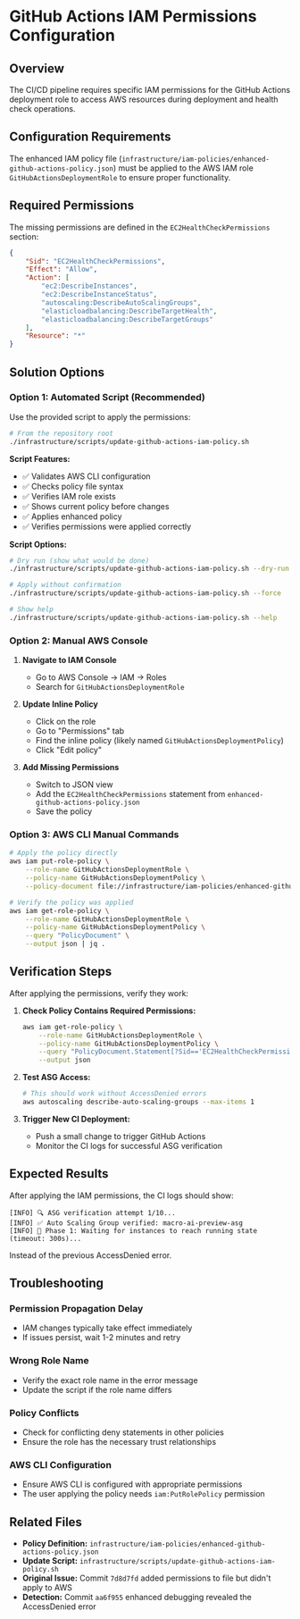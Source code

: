 # GitHub Actions IAM Permissions Configuration

## Overview

The CI/CD pipeline requires specific IAM permissions for the GitHub Actions deployment role to access AWS resources
during deployment and health check operations.

## Configuration Requirements

The enhanced IAM policy file (`infrastructure/iam-policies/enhanced-github-actions-policy.json`) must be applied
to the AWS IAM role `GitHubActionsDeploymentRole` to ensure proper functionality.

## Required Permissions

The missing permissions are defined in the `EC2HealthCheckPermissions` section:

```json
{
	"Sid": "EC2HealthCheckPermissions",
	"Effect": "Allow",
	"Action": [
		"ec2:DescribeInstances",
		"ec2:DescribeInstanceStatus",
		"autoscaling:DescribeAutoScalingGroups",
		"elasticloadbalancing:DescribeTargetHealth",
		"elasticloadbalancing:DescribeTargetGroups"
	],
	"Resource": "*"
}
```

## Solution Options

### Option 1: Automated Script (Recommended)

Use the provided script to apply the permissions:

```bash
# From the repository root
./infrastructure/scripts/update-github-actions-iam-policy.sh
```

**Script Features:**

- ✅ Validates AWS CLI configuration
- ✅ Checks policy file syntax
- ✅ Verifies IAM role exists
- ✅ Shows current policy before changes
- ✅ Applies enhanced policy
- ✅ Verifies permissions were applied correctly

**Script Options:**

```bash
# Dry run (show what would be done)
./infrastructure/scripts/update-github-actions-iam-policy.sh --dry-run

# Apply without confirmation
./infrastructure/scripts/update-github-actions-iam-policy.sh --force

# Show help
./infrastructure/scripts/update-github-actions-iam-policy.sh --help
```

### Option 2: Manual AWS Console

1. **Navigate to IAM Console**
   - Go to AWS Console → IAM → Roles
   - Search for `GitHubActionsDeploymentRole`

2. **Update Inline Policy**
   - Click on the role
   - Go to "Permissions" tab
   - Find the inline policy (likely named `GitHubActionsDeploymentPolicy`)
   - Click "Edit policy"

3. **Add Missing Permissions**
   - Switch to JSON view
   - Add the `EC2HealthCheckPermissions` statement from `enhanced-github-actions-policy.json`
   - Save the policy

### Option 3: AWS CLI Manual Commands

```bash
# Apply the policy directly
aws iam put-role-policy \
    --role-name GitHubActionsDeploymentRole \
    --policy-name GitHubActionsDeploymentPolicy \
    --policy-document file://infrastructure/iam-policies/enhanced-github-actions-policy.json

# Verify the policy was applied
aws iam get-role-policy \
    --role-name GitHubActionsDeploymentRole \
    --policy-name GitHubActionsDeploymentPolicy \
    --query "PolicyDocument" \
    --output json | jq .
```

## Verification Steps

After applying the permissions, verify they work:

1. **Check Policy Contains Required Permissions:**

   ```bash
   aws iam get-role-policy \
       --role-name GitHubActionsDeploymentRole \
       --policy-name GitHubActionsDeploymentPolicy \
       --query "PolicyDocument.Statement[?Sid=='EC2HealthCheckPermissions'].Action" \
       --output json
   ```

2. **Test ASG Access:**

   ```bash
   # This should work without AccessDenied errors
   aws autoscaling describe-auto-scaling-groups --max-items 1
   ```

3. **Trigger New CI Deployment:**
   - Push a small change to trigger GitHub Actions
   - Monitor the CI logs for successful ASG verification

## Expected Results

After applying the IAM permissions, the CI logs should show:

```text
[INFO] 🔍 ASG verification attempt 1/10...
[INFO] ✅ Auto Scaling Group verified: macro-ai-preview-asg
[INFO] 🔄 Phase 1: Waiting for instances to reach running state (timeout: 300s)...
```

Instead of the previous AccessDenied error.

## Troubleshooting

### Permission Propagation Delay

- IAM changes typically take effect immediately
- If issues persist, wait 1-2 minutes and retry

### Wrong Role Name

- Verify the exact role name in the error message
- Update the script if the role name differs

### Policy Conflicts

- Check for conflicting deny statements in other policies
- Ensure the role has the necessary trust relationships

### AWS CLI Configuration

- Ensure AWS CLI is configured with appropriate permissions
- The user applying the policy needs `iam:PutRolePolicy` permission

## Related Files

- **Policy Definition:** `infrastructure/iam-policies/enhanced-github-actions-policy.json`
- **Update Script:** `infrastructure/scripts/update-github-actions-iam-policy.sh`
- **Original Issue:** Commit `7d8d7fd` added permissions to file but didn't apply to AWS
- **Detection:** Commit `aa6f955` enhanced debugging revealed the AccessDenied error
